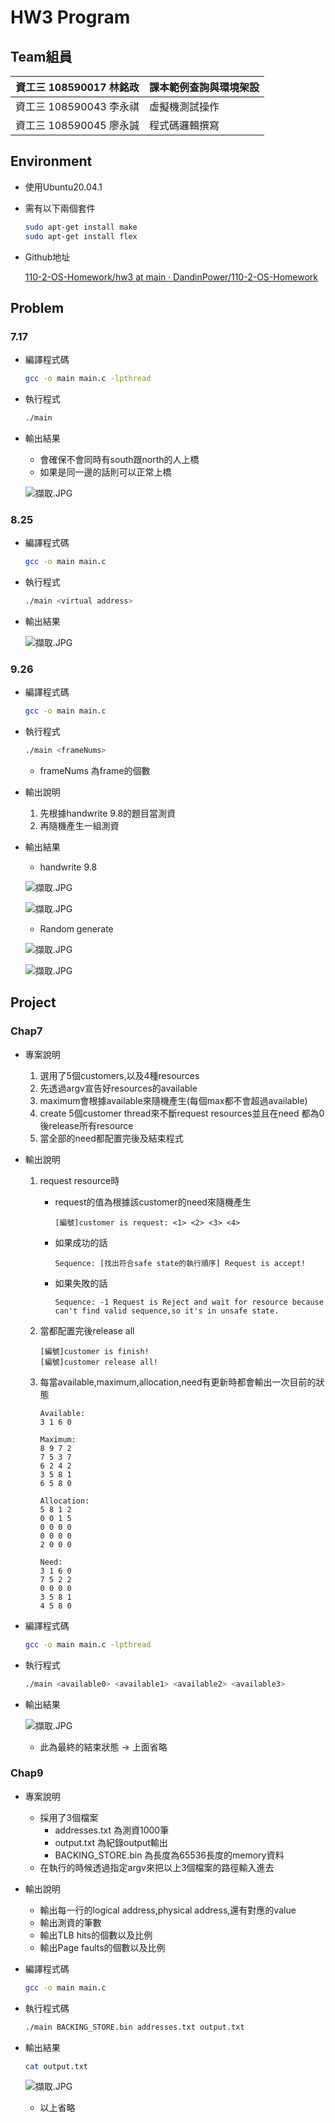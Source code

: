 # HW3 Program

## Team組員

| 資工三 108590017 林銘政 | 課本範例查詢與環境架設 |
| --- | --- |
| 資工三 108590043 李永祺 | 虛擬機測試操作 |
| 資工三 108590045 廖永誠  | 程式碼邏輯撰寫 |

## Environment

- 使用Ubuntu20.04.1
- 需有以下兩個套件
    
    ```bash
    sudo apt-get install make
    sudo apt-get install flex
    ```
    
- Github地址
    
    [110-2-OS-Homework/hw3 at main · DandinPower/110-2-OS-Homework](https://github.com/DandinPower/110-2-OS-Homework/tree/main/hw3)
    

## Problem

### 7.17

- 編譯程式碼
    
    ```bash
    gcc -o main main.c -lpthread 
    ```
    
- 執行程式
    
    ```bash
    ./main
    ```
    
- 輸出結果
    - 會確保不會同時有south跟north的人上橋
    - 如果是同一邊的話則可以正常上橋
    
    ![擷取.JPG](image/%E6%93%B7%E5%8F%96.jpg)
    

### 8.25

- 編譯程式碼
    
    ```bash
    gcc -o main main.c
    ```
    
- 執行程式
    
    ```bash
    ./main <virtual address>
    ```
    
- 輸出結果
    
    ![擷取.JPG](image/1.jpg)
    

### 9.26

- 編譯程式碼
    
    ```bash
    gcc -o main main.c
    ```
    
- 執行程式
    
    ```bash
    ./main <frameNums>
    ```
    
    - frameNums 為frame的個數
- 輸出說明
    1. 先根據handwrite 9.8的題目當測資
    2. 再隨機產生一組測資
- 輸出結果
    - handwrite 9.8
    
    ![擷取.JPG](image/%E6%93%B7%E5%8F%96%202.jpg)
    
    ![擷取.JPG](image/%E6%93%B7%E5%8F%96%203.jpg)
    
    - Random generate
    
    ![擷取.JPG](image/%E6%93%B7%E5%8F%96%204.jpg)
    
    ![擷取.JPG](image/%E6%93%B7%E5%8F%96%205.jpg)
    

## Project

### Chap7

- 專案說明
    1. 選用了5個customers,以及4種resources
    2. 先透過argv宣告好resources的available
    3. maximum會根據available來隨機產生(每個max都不會超過available)
    4. create 5個customer thread來不斷request resources並且在need 都為0後release所有resource
    5. 當全部的need都配置完後及結束程式
- 輸出說明
    1. request resource時
        - request的值為根據該customer的need來隨機產生
            
            ```
            [編號]customer is request: <1> <2> <3> <4>
            ```
            
        - 如果成功的話
            
            ```
            Sequence: [找出符合safe state的執行順序] Request is accept!
            ```
            
        - 如果失敗的話
            
            ```
            Sequence: -1 Request is Reject and wait for resource because can't find valid sequence,so it's in unsafe state.
            ```
            
    2. 當都配置完後release all
        
        ```
        [編號]customer is finish!
        [編號]customer release all!
        ```
        
    3. 每當available,maximum,allocation,need有更新時都會輸出一次目前的狀態
        
        ```
        Available:
        3 1 6 0 
        
        Maximum:
        8 9 7 2 
        7 5 3 7 
        6 2 4 2 
        3 5 8 1 
        6 5 8 0 
        
        Allocation:
        5 8 1 2 
        0 0 1 5 
        0 0 0 0 
        0 0 0 0 
        2 0 0 0 
        
        Need:
        3 1 6 0 
        7 5 2 2 
        0 0 0 0 
        3 5 8 1 
        4 5 8 0
        ```
        
- 編譯程式碼
    
    ```bash
    gcc -o main main.c -lpthread
    ```
    
- 執行程式
    
    ```bash
    ./main <available0> <available1> <available2> <available3>
    ```
    
- 輸出結果
    
    ![擷取.JPG](image/%E6%93%B7%E5%8F%96%206.jpg)
    
    - 此為最終的結束狀態 → 上面省略

### Chap9

- 專案說明
    - 採用了3個檔案
        - addresses.txt 為測資1000筆
        - output.txt 為紀錄output輸出
        - BACKING_STORE.bin 為長度為65536長度的memory資料
    - 在執行的時候透過指定argv來把以上3個檔案的路徑輸入進去
- 輸出說明
    - 輸出每一行的logical address,physical address,還有對應的value
    - 輸出測資的筆數
    - 輸出TLB hits的個數以及比例
    - 輸出Page faults的個數以及比例
- 編譯程式碼
    
    ```bash
    gcc -o main main.c
    ```
    
- 執行程式碼
    
    ```bash
    ./main BACKING_STORE.bin addresses.txt output.txt
    ```
    
- 輸出結果
    
    ```bash
    cat output.txt
    ```
    
    ![擷取.JPG](image/%E6%93%B7%E5%8F%96%207.jpg)
    
    - 以上省略